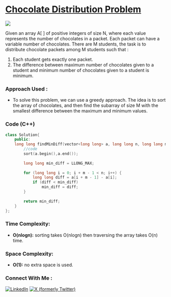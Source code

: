 # [Chocolate Distribution Problem](https://www.geeksforgeeks.org/problems/chocolate-distribution-problem3825/1)

![](https://badgen.net/badge/Level/Easy/green)

Given an array A[ ] of positive integers of size N, where each value represents the number of chocolates in a packet. Each packet can have a variable number of chocolates. There are M students, the task is to distribute chocolate packets among M students such that :
1. Each student gets exactly one packet.
2. The difference between maximum number of chocolates given to a student and minimum number of chocolates given to a student is minimum.

### Approach Used :

-   To solve this problem, we can use a greedy approach. The idea is to sort the array of chocolates, and then find the subarray of size M with the smallest difference between the maximum and minimum values.

### Code (C++)

```cpp
class Solution{
    public:
    long long findMinDiff(vector<long long> a, long long n, long long m){
        //code
        sort(a.begin(),a.end());
        
        long long min_diff = LLONG_MAX;
        
        for (long long i = 0; i + m - 1 < n; i++) {
            long long diff = a[i + m - 1] - a[i];
            if (diff < min_diff) 
                min_diff = diff;
        }
        
        return min_diff;
    }   
};
```

### Time Complexity:
- **O(nlogn):** sorting takes O(nlogn) then traversing the array takes O(n) time.

### Space Complexity:
- **O(1):** no extra space is used.


### Connect With Me : 

<a href="https://www.linkedin.com/in/shivam-ray-b4306524a/" target="_blank"><img src="https://img.shields.io/badge/LinkedIn-0077B5?style=for-the-badge&logo=linkedin&logoColor=white" alt="LinkedIn"></a>
<a href="https://x.com/rai_shivam11/" target="_blank"><img src="https://img.shields.io/badge/Twitter-1DA1F2?style=for-the-badge&logo=twitter&logoColor=white" alt="X (formerly Twitter)">
</a>